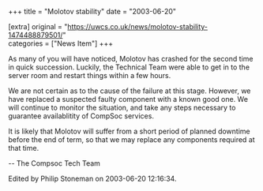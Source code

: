 +++
title = "Molotov stability"
date = "2003-06-20"

[extra]
original = "https://uwcs.co.uk/news/molotov-stability-1474488879501/"    
categories = ["News Item"]
+++

As many of you will have noticed, Molotov has crashed for the second time in quick succession. Luckily, the Technical Team were able to get in to the server room and restart things within a few hours.

We are not certain as to the cause of the failure at this stage. However, we have replaced a suspected faulty component with a known good one. We will continue to monitor the situation, and take any steps necessary to guarantee availablitity of CompSoc services.

It is likely that Molotov will suffer from a short period of planned downtime before the end of term, so that we may replace any components required at that time.

\-- The Compsoc Tech Team

Edited by Philip Stoneman on 2003-06-20 12:16:34.

